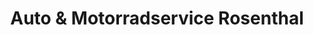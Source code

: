 ---
title: "Auto & Motorradservice Rosenthal"
url: /grossbottwar/auto-und-motorradservice-rosenthal/
shop: Autowerkstatt
---